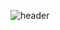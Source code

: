 <!-- 상단 헤더 이미지 -->
![header](https://capsule-render.vercel.app/api?type=soft&color=0:6C63FF,100:a8edea&height=280&section=header&text=Welcome%20to%20my%20GitHubr&fontSize=65)

